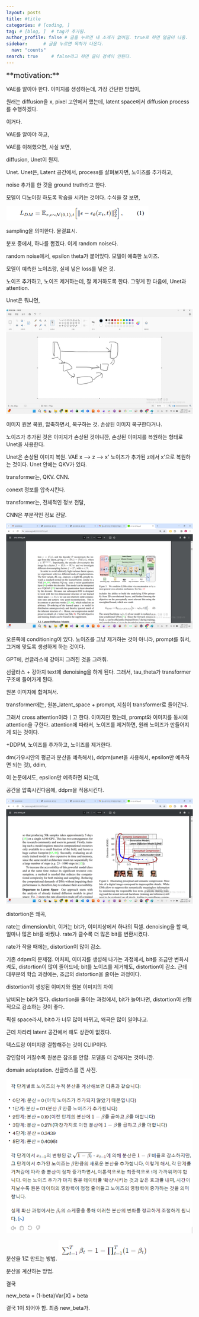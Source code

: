```yaml
---
layout: posts
title: #title
categories: # [coding, ]
tag: # [blog, ]  # tag가 추가됨.
author_profile: false # 글을 누르면 내 소개가 없어짐. true로 하면 얼굴이 나옴.
sidebar:      # 글을 누르면 목차가 나온다.
  nav: "counts" 
search: true     # false라고 하면 글이 검색이 안된다.
---
```


<div class="notice--info" markdown="1" style='font-size: 20px'>
**motivation:**  
</div>



VAE를 알아야 한다. 이미지를 생성하는데, 가장 간단한 방법이, 

원래는 diffusion을 x, pixel 고안에서 했는데, latent space에서 diffusion process를 수행하겠다.

이거다.

VAE를 알아야 하고, 

VAE를 이해했으면, 사실 보면, 


diffusion, Unet이 뭔지.

Unet. Unet은, Latent 공간에서, process를 살펴보자면, 노이즈를 추가하고, 


noise 추가를 한 것을 ground truth라고 한다. 

모델이 디노이징 하도록 학습을 시키는 것이다. 수식을 잘 보면, 

![](../../images/20240322-2024-03-22-title-80.png)

sampling을 의미한다. 물결표시. 


분포 중에서, 하나를 뽑겠다. 이게 random noise다.


random noise에서, epsilon theta가 붙어있다. 모델이 예측한 노이즈.

모델이 예측한 노이즈랑, 실제 넣은 loss를 넣은 것.


노이즈 추가하고, 노이즈 제거하는데, 잘 제거하도록 한다. 그렇게 한 다음에, Unet과 attention. 

Unet은 뭐냐면, 

![](../../images/20240322-2024-03-22-title-81.png)

이미지 원본 복원, 압축하면서, 복구하는 것. 손상된 이미지 복구한다거나.

노이즈가 추가된 것은 이미지가 손상된 것이니깐, 손상된 이미지를 복원하는 형태로 Unet을 사용한다.

Unet은 손상된 이미지 복원.
VAE x --> z --> x'
노이즈가 추가된 z에서 x'으로 복원하는 것이다.
Unet 안에는 QKV가 있다. 

transformer는, QKV.
CNN.

conext 정보를 압축시킨다.

transformer는, 전체적인 정보 전달,

CNN은 부분적인 정보 전달.


![](../../images/20240322-2024-03-22-title-82.png)

오른쪽에 conditioning이 있다. 노이즈를 그냥 제거하는 것이 아니라, prompt를 줘서, 그거에 맞도록 생성하게 하는 것이다.

GPT에, 선글라스에 강아지 그려진 것을 그려줘.

선글라스 + 강아지 text에 denoising을 하게 된다. 그래서, tau_theta가 transformer 구조에 들어가게 된다.


원본 이미지에 합쳐져서.

transformer에는, 원본_latent_space + prompt, 지침이 transformer로 들어간다.

그래서 cross attention이라ㅣ고 한다. 이미지만 했는데, prompt와 이미지를 동시에 attention을 구한다. attention에 따라서, 노이즈를 제거하면, 원래 노이즈가 만들어지게 되는 것이다.

+DDPM, 노이즈를 추가하고, 노이즈를 제거한다.

dm(가우시안의 평균과 분산을 예측해서), ddpm(unet을 사용해서, epsilon만 예측하면 되는 것), ddim, 

이 논문에서도, epsilon만 예측하면 되는데, 

공간을 압축시킨다음에, ddpm을 적용시킨다.

![](../../images/20240322-2024-03-22-title-83.png)


distortion은 왜곡, 

rate는 dimension/bit, 이거는 bit가, 이미지상에서 하나의 픽셀. denoising을 할 때, 얼마나 많은 bit를 바꿨냐. rate가 클수록 더 많은 bit를 변환시켰다.

rate가 작을 때에는, distortion이 많이 감소.

기존 ddpm의 문제점. 어처피, 이미지를 생성해 나가는 과정에서, bit를 조금만 변화시켜도, distortion이 많이 줄어드네; bit를 노이즈를 제거해도, distortion이 감소. 근데 대부분의 학습 과정에는, 조금의 distortion을 줄이는 과정이다.

distortion이 생성된 이미지와 원본 이미지의 차이

낭비되는 bit가 많다. distortion을 줄이는 과정에서, bit가 늘어나면, distortion이 선형적으로 감소하는 것이 좋다.

픽셀 space라서, bit수가 너무 많이 바뀌고, 왜곡은 많이 일어나고.

근데 차라리 latent 공간에서 해도 상관이 없겠다.


텍스트랑 이미지랑 결합해주는 것이 CLIIP이다.

강인함이 커질수록 원본은 참조를 안함. 모델을 더 강해지는 것이니깐.


domain adaptation. 선글라스를 낀 사진.

![](../../images/20240324-2024-03-22-title-1.png)

분산을 1로 만드는 방법.
![](../../images/20240324-2024-03-22-title-2.png)

분산을 계산하는 방법.

결국

new_beta = (1-beta)Var[X] + beta

결국 1이 되어야 함. 최종 new_beta가.
